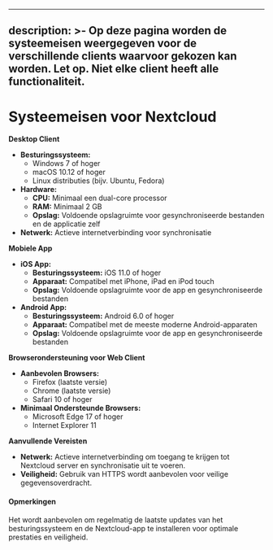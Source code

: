 ***

description: >-
Op deze pagina worden de systeemeisen weergegeven voor de verschillende
clients waarvoor gekozen kan worden. Let op. Niet elke client heeft alle
functionaliteit.
----------------

# Systeemeisen voor Nextcloud

**Desktop Client**

* **Besturingssysteem:**
  * Windows 7 of hoger
  * macOS 10.12 of hoger
  * Linux distributies (bijv. Ubuntu, Fedora)
* **Hardware:**
  * **CPU:** Minimaal een dual-core processor
  * **RAM:** Minimaal 2 GB
  * **Opslag:** Voldoende opslagruimte voor gesynchroniseerde bestanden en de applicatie zelf
* **Netwerk:** Actieve internetverbinding voor synchronisatie

**Mobiele App**

* **iOS App:**
  * **Besturingssysteem:** iOS 11.0 of hoger
  * **Apparaat:** Compatibel met iPhone, iPad en iPod touch
  * **Opslag:** Voldoende opslagruimte voor de app en gesynchroniseerde bestanden
* **Android App:**
  * **Besturingssysteem:** Android 6.0 of hoger
  * **Apparaat:** Compatibel met de meeste moderne Android-apparaten
  * **Opslag:** Voldoende opslagruimte voor de app en gesynchroniseerde bestanden

**Browserondersteuning voor Web Client**

* **Aanbevolen Browsers:**
  * Firefox (laatste versie)
  * Chrome (laatste versie)
  * Safari 10 of hoger
* **Minimaal Ondersteunde Browsers:**
  * Microsoft Edge 17 of hoger
  * Internet Explorer 11

**Aanvullende Vereisten**

* **Netwerk:** Actieve internetverbinding om toegang te krijgen tot Nextcloud server en synchronisatie uit te voeren.
* **Veiligheid:** Gebruik van HTTPS wordt aanbevolen voor veilige gegevensoverdracht.

#### Opmerkingen

Het wordt aanbevolen om regelmatig de laatste updates van het besturingssysteem en de Nextcloud-app te installeren voor optimale prestaties en veiligheid.
